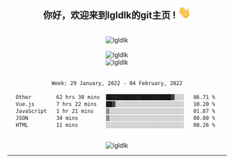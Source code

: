 <div align="center">
<h2> 你好，欢迎来到lgldlk的git主页 ! <img src="https://github.com/lgldlk/lgldlk/blob/main/gifs/Hi.gif" width="30px"></h2>
</div>

<div align="center">
 </br>
 <img src="http://aiitapp.cn:8091/?color=rgba(37,144,118,1)&shadowColor=rgba(12,16,20,1)&fontSize=120&&shadowOffsetX=9&shadowOffsetY=11" height="26px" alt="lgldlk" />
 </br>

   </br>
 <img src="https://github-readme-stats.vercel.app/api?username=lgldlk&show_icons=true&theme=gotham&locale=cn" alt="lgldlk" />
 

</br>

<img  src="http://github-readme-stats.vercel.app/api/top-langs/?username=lgldlk&show_icons=true&theme=gotham&locale=cn&layout=compact" alt="lgldlk"/>  
</br>
</br>

<!--START_SECTION:waka-->
```text
Week: 29 January, 2022 - 04 February, 2022

Other        62 hrs 38 mins  █████████████████████▓░░░   86.71 % 
Vue.js       7 hrs 22 mins   ██▓░░░░░░░░░░░░░░░░░░░░░░   10.20 % 
JavaScript   1 hr 21 mins    ▒░░░░░░░░░░░░░░░░░░░░░░░░   01.87 % 
JSON         34 mins         ▒░░░░░░░░░░░░░░░░░░░░░░░░   00.80 % 
HTML         11 mins         ░░░░░░░░░░░░░░░░░░░░░░░░░   00.26 % 
```
<!--END_SECTION:waka-->

 </br>
  <img src="https://visitor-badge.glitch.me/badge?page_id=lgldlk" alt="lgldlk" />

---

 

